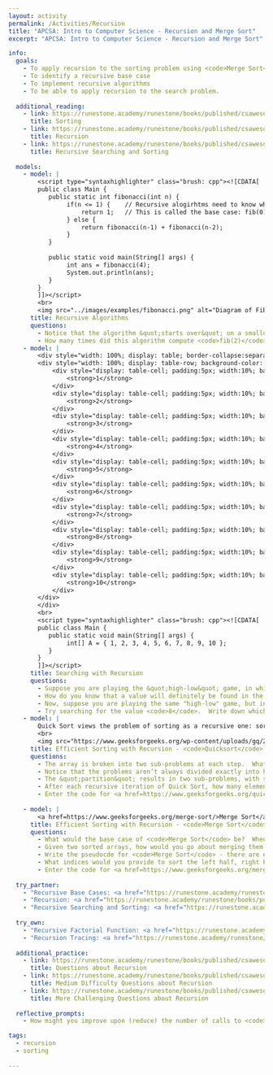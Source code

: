 ```yaml
---
layout: activity
permalink: /Activities/Recursion
title: "APCSA: Intro to Computer Science - Recursion and Merge Sort"
excerpt: "APCSA: Intro to Computer Science - Recursion and Merge Sort"

info:
  goals: 
    - To apply recursion to the sorting problem using <code>Merge Sort</code> and <code>Quicksort</code>
    - To identify a recursive base case
    - To implement recursive algorithms
    - To be able to apply recursion to the search problem.
  
  additional_reading:
    - link: https://runestone.academy/runestone/books/published/csawesome/Unit7-ArrayList/topic-7-6-sorting.html 
      title: Sorting
    - link: https://runestone.academy/runestone/books/published/csawesome/Unit10-Recursion/topic-10-1-recursion.html
      title: Recursion
    - link: https://runestone.academy/runestone/books/published/csawesome/Unit10-Recursion/topic-10-2-recursive-search-sort.html 
      title: Recursive Searching and Sorting       
      
  models:
    - model: |
        <script type="syntaxhighlighter" class="brush: cpp"><![CDATA[        
        public class Main {
           public static int fibonacci(int n) {
                if(n <= 1) {    // Recursive alogirhtms need to know when to stop!
                    return 1;   // This is called the base case: fib(0) = fib(1) = 1
                } else {
                    return fibonacci(n-1) + fibonacci(n-2);
                }
           }
           
           public static void main(String[] args) {
                int ans = fibonacci(4);
                System.out.println(ans);
           }
        }
        ]]></script> 
        <br>
        <img src="../images/examples/fibonacci.png" alt="Diagram of Fibonacci Recursive Calls" />        
      title: Recursive Algorithms
      questions:
        - Notice that the algorithm &quot;starts over&quot; on a smaller part of the array after each guess.  This is a hallmark of a &quot;recursive algorithm.&quot;  They are like loops.  Do you think this approach requires more or less code to write than a non-recursive version?  Why or why not?
        - How many times did this algorithm compute <code>fib(2)</code>?  
    - model: |
        <div style="width: 100%; display: table; border-collapse:separate; border-spacing:5px;">
        <div style="width: 100%; display: table-row; background-color: black; color: white;">
            <div style="display: table-cell; padding:5px; width:10%; background-color: black; color: white;">
                <strong>1</strong>
            </div>
            <div style="display: table-cell; padding:5px; width:10%; background-color: black; color: white;">
                <strong>2</strong>
            </div>
            <div style="display: table-cell; padding:5px; width:10%; background-color: black; color: white;">
                <strong>3</strong>
            </div>
            <div style="display: table-cell; padding:5px; width:10%; background-color: black; color: white;">
                <strong>4</strong>
            </div>            
            <div style="display: table-cell; padding:5px; width:10%; background-color: black; color: white;">
                <strong>5</strong>
            </div>
            <div style="display: table-cell; padding:5px; width:10%; background-color: black; color: white;">
                <strong>6</strong>
            </div>
            <div style="display: table-cell; padding:5px; width:10%; background-color: black; color: white;">
                <strong>7</strong>
            </div>
            <div style="display: table-cell; padding:5px; width:10%; background-color: black; color: white;">
                <strong>8</strong>
            </div>
            <div style="display: table-cell; padding:5px; width:10%; background-color: black; color: white;">
                <strong>9</strong>
            </div>
            <div style="display: table-cell; padding:5px; width:10%; background-color: black; color: white;">
                <strong>10</strong>
            </div>            
        </div>    
        </div>
        <br>
        <script type="syntaxhighlighter" class="brush: cpp"><![CDATA[        
        public class Main {
           public static void main(String[] args) {
                int[] A = { 1, 2, 3, 4, 5, 6, 7, 8, 9, 10 };
           }
        }
        ]]></script>        
      title: Searching with Recursion
      questions:
        - Suppose you are playing the &quot;high-low&quot; game, in which you have to guess a number, and are told that the correct value is higher or lower than your guess.  What would be the best first guess, if you knew the value was between <code>1</code> and <code>10</code>?        
        - How do you know that a value will definitely be found in the right half of the array?  How about on the left half of the array?
        - Now, suppose you are playing the same "high-low" game, but instead of knowing the range of values you’re looking for, you know how big the array is that you’re searching.  You are still told whether your value is higher or lower than your guess.  Which element would you pick for your guess?  In mathematics, this element or value is known as the ______ of the list?
        - Try searching for the value <code>8</code>.  Write down which indices of the array you are searching within (initially <code>0</code> through <code>9</code>), and the index of your guess, at each step of the search, until you find the value <code>8</code>.  How many guesses were required?  How many guesses would have been required if the list was not sorted?        
    - model: |
        Quick Sort views the problem of sorting as a recursive one: sorting a large list is the same as sorting two smaller lists.  The problem gets smaller at each step as long as we learn the correct sorted position of one item at every step (just like with Selection Sort and Insertion Sort).    
        <br>
        <img src="https://www.geeksforgeeks.org/wp-content/uploads/gq/2014/01/QuickSort2.png" alt="Quicksort Diagram from geeksforgeeks">
      title: Efficient Sorting with Recursion - <code>Quicksort</code>
      questions:
        - The array is broken into two sub-problems at each step.  What do you notice about the elements in the left sub-problem and the elements in the right sub-problem?  How are they being &quot;partitioned&quot; into the two sub-arrays?
        - Notice that the problems aren’t always divided exactly into halves.  That’s because the algorithm is &quot;partitioning&quot; the values according to the last value of the array.  What would be the ideal choice of an element to &quot;partition&quot; around (this element is known as the &quot;pivot&quot;)?
        - The &quot;partition&quot; results in two sub-problems, with sub-arrays that include all the elements from the main problem, except for one.  Which element is left out, and why?
        - After each recursive iteration of Quick Sort, how many elements are placed into their correct position?  Where are they located?
        - Enter the code for <a href=https://www.geeksforgeeks.org/quick-sort/>Quick Sort</a> into the <a href=https://cscircles.cemc.uwaterloo.ca/java_visualize/#mode=edit>Java Visualizer</a> and execute it step-by-step.
        
    - model: |
        <a href=https://www.geeksforgeeks.org/merge-sort/>Merge Sort</a> views the problem of sorting as a recursive one: sorting a large list is the same as breaking the list in half, sorting each of those, and then "merging" them together as if they were a deck of cards being shuffled.
      title: Efficient Sorting with Recursion - <code>Merge Sort</code>
      questions:
        - What would the base case of <code>Merge Sort</code> be?  When might you stop splitting the array in half?
        - Given two sorted arrays, how would you go about merging them together?
        - Write the pseudocde for <code>Merge Sort</code> - there are exactly 3 steps (recursively calling the left half, followed by the right half, followed by a call to the merge step completed above).
        - What indices would you provide to sort the left half, right half, and merge steps at each recursive iteration? 
        - Enter the code for <a href=https://www.geeksforgeeks.org/merge-sort/>Merge Sort</a> into the <a href=https://cscircles.cemc.uwaterloo.ca/java_visualize/#mode=edit>Java Visualizer</a> and execute it step-by-step.        
  
  try_partner:
    - "Recursive Base Cases: <a href="https://runestone.academy/runestone/books/published/csawesome/Unit10-Recursion/rBasePractice.html">https://runestone.academy/runestone/books/published/csawesome/Unit10-Recursion/rBasePractice.html</a>"
    - "Recursion: <a href="https://runestone.academy/runestone/books/published/csawesome/Unit10-Recursion/recursionCodePractice.html">https://runestone.academy/runestone/books/published/csawesome/Unit10-Recursion/recursionCodePractice.html</a>"
    - "Recursive Searching and Sorting: <a href="https://runestone.academy/runestone/books/published/csawesome/Unit10-Recursion/topic-10-2-recursive-search-sort.html">https://runestone.academy/runestone/books/published/csawesome/Unit10-Recursion/topic-10-2-recursive-search-sort.html</a>"
      
  try_own:
    - "Recursive Factorial Function: <a href="https://runestone.academy/runestone/books/published/csawesome/Unit10-Recursion/topic-10-1-recursion-day1.html#factorial-method">https://runestone.academy/runestone/books/published/csawesome/Unit10-Recursion/topic-10-1-recursion-day1.html#factorial-method</a>"
    - "Recursion Tracing: <a href="https://runestone.academy/runestone/books/published/csawesome/Unit10-Recursion/topic-10-1-recursion-challenge.html">https://runestone.academy/runestone/books/published/csawesome/Unit10-Recursion/topic-10-1-recursion-challenge.html</a>"
      
  additional_practice:
    - link: https://runestone.academy/runestone/books/published/csawesome/Unit10-Recursion/rEasyMC.html
      title: Questions about Recursion
    - link: https://runestone.academy/runestone/books/published/csawesome/Unit10-Recursion/rMedMC.html
      title: Medium Difficulty Questions about Recursion
    - link: https://runestone.academy/runestone/books/published/csawesome/Unit10-Recursion/rHardMC.html 
      title: More Challenging Questions about Recursion
      
  reflective_prompts:
    - How might you improve upon (reduce) the number of calls to <code>fib(2)</code> in the Fibonacci example?

tags:
  - recursion
  - sorting
  
---
```


